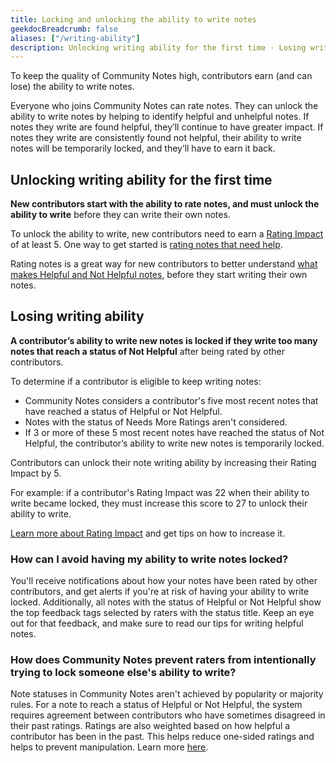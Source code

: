 ```yaml
---
title: Locking and unlocking the ability to write notes
geekdocBreadcrumb: false
aliases: ["/writing-ability"]
description: Unlocking writing ability for the first time · Losing writing ability
---
```


To keep the quality of Community Notes high, contributors earn (and can lose) the ability to write notes.

Everyone who joins Community Notes can rate notes. They can unlock the ability to write notes by helping to identify helpful and unhelpful notes. If notes they write are found helpful, they’ll continue to have greater impact. If notes they write are consistently found not helpful, their ability to write notes will be temporarily locked, and they’ll have to earn it back.

## Unlocking writing ability for the first time

**New contributors start with the ability to rate notes, and must unlock the ability to write** before they can write their own notes.

To unlock the ability to write, new contributors need to earn a [Rating Impact](../impact) of at least 5. One way to get started is [rating notes that need help](../rating-notes).

Rating notes is a great way for new contributors to better understand [what makes Helpful and Not Helpful notes](../examples), before they start writing their own notes.

## Losing writing ability

**A contributor’s ability to write new notes is locked if they write too many notes that reach a status of Not Helpful** after being rated by other contributors.

To determine if a contributor is eligible to keep writing notes:

- Community Notes considers a contributor's five most recent notes that have reached a status of Helpful or Not Helpful.
- Notes with the status of Needs More Ratings aren't considered.
- If 3 or more of these 5 most recent notes have reached the status of Not Helpful, the contributor’s ability to write new notes is temporarily locked.

Contributors can unlock their note writing ability by increasing their Rating Impact by 5.

For example: if a contributor's Rating Impact was 22 when their ability to write became locked, they must increase this score to 27 to unlock their ability to write.

[Learn more about Rating Impact](../impact) and get tips on how to increase it.

### How can I avoid having my ability to write notes locked?

You'll receive notifications about how your notes have been rated by other contributors, and get alerts if you're at risk of having your ability to write locked. Additionally, all notes with the status of Helpful or Not Helpful show the top feedback tags selected by raters with the status title. Keep an eye out for that feedback, and make sure to read our tips for writing helpful notes.

### How does Community Notes prevent raters from intentionally trying to lock someone else's ability to write?

Note statuses in Community Notes aren't achieved by popularity or majority rules. For a note to reach a status of Helpful or Not Helpful, the system requires agreement between contributors who have sometimes disagreed in their past ratings. Ratings are also weighted based on how helpful a contributor has been in the past. This helps reduce one-sided ratings and helps to prevent manipulation. Learn more [here](../diversity).
